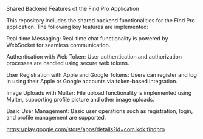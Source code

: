 Shared Backend Features of the Find Pro Application

This repository includes the shared backend functionalities for the Find Pro application. The following key features are implemented:

Real-time Messaging:
Real-time chat functionality is powered by WebSocket for seamless communication.

Authentication with Web Token:
User authentication and authorization processes are handled using secure web tokens.

User Registration with Apple and Google Tokens:
Users can register and log in using their Apple or Google accounts via token-based integration.

Image Uploads with Multer:
File upload functionality is implemented using Multer, supporting profile picture and other image uploads.

Basic User Management:
Basic user operations such as registration, login, and profile management are supported.


https://play.google.com/store/apps/details?id=com.kok.findpro

